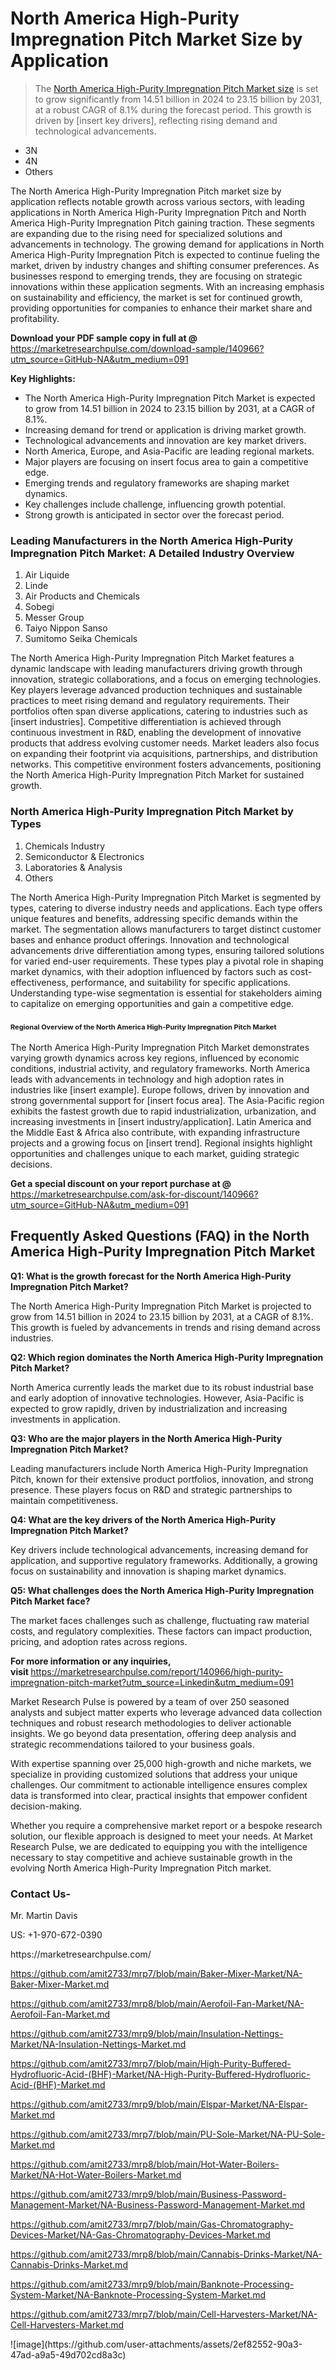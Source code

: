 <h1>North America High-Purity Impregnation Pitch Market&nbsp;Size by Application</h1><blockquote><p>The <a href="https://marketresearchpulse.com/download-sample/140966?utm_source=GitHub-NA&amp;utm_medium=091">North America High-Purity Impregnation Pitch Market size</a> is set to grow significantly from 14.51 billion in 2024 to 23.15 billion by 2031, at a robust CAGR of 8.1% during the forecast period. This growth is driven by [insert key drivers], reflecting rising demand and technological advancements.</p></blockquote><ul><li>3N<li> 4N<li> Others</li></ul><p>The North America High-Purity Impregnation Pitch market size by application reflects notable growth across various sectors, with leading applications in North America High-Purity Impregnation Pitch and North America High-Purity Impregnation Pitch gaining traction. These segments are expanding due to the rising need for specialized solutions and advancements in technology. The growing demand for applications in North America High-Purity Impregnation Pitch is expected to continue fueling the market, driven by industry changes and shifting consumer preferences. As businesses respond to emerging trends, they are focusing on strategic innovations within these application segments. With an increasing emphasis on sustainability and efficiency, the market is set for continued growth, providing opportunities for companies to enhance their market share and profitability.</p><p><strong>Download your PDF sample copy in full at @ </strong><a href="https://marketresearchpulse.com/download-sample/140966?utm_source=GitHub-NA&amp;utm_medium=091">https://marketresearchpulse.com/download-sample/140966?utm_source=GitHub-NA&amp;utm_medium=091</a></p><p><strong>Key Highlights: </strong></p><ul><li>The North America High-Purity Impregnation Pitch Market is expected to grow from 14.51 billion in 2024 to 23.15 billion by 2031, at a CAGR of 8.1%.</li><li>Increasing demand for trend or application is driving market growth.</li><li>Technological advancements and innovation are key market drivers.</li><li>North America, Europe, and Asia-Pacific are leading regional markets.</li><li>Major players are focusing on insert focus area to gain a competitive edge.</li><li>Emerging trends and regulatory frameworks are shaping market dynamics.</li><li>Key challenges include challenge, influencing growth potential.</li><li>Strong growth is anticipated in sector over the forecast period.</li></ul><h3>Leading Manufacturers in the North America High-Purity Impregnation Pitch Market: A Detailed Industry Overview</h3><ol><li>Air Liquide</li><li>Linde</li><li>Air Products and Chemicals</li><li>Sobegi</li><li>Messer Group</li><li>Taiyo Nippon Sanso</li><li>Sumitomo Seika Chemicals</li></ol><div class="flex max-w-full flex-col flex-grow"><div class="min-h-8 text-message flex w-full flex-col items-end gap-2 whitespace-normal break-words [.text-message+&amp;]:mt-5" dir="auto" data-message-author-role="assistant" data-message-id="fd8432e4-4910-450d-b182-61b7bfb0a01f" data-message-model-slug="gpt-4o"><div class="flex w-full flex-col gap-1 empty:hidden first:pt-[3px]"><div class="markdown prose w-full break-words dark:prose-invert light"><p>The North America High-Purity Impregnation Pitch Market features a dynamic landscape with leading manufacturers driving growth through innovation, strategic collaborations, and a focus on emerging technologies. Key players leverage advanced production techniques and sustainable practices to meet rising demand and regulatory requirements. Their portfolios often span diverse applications, catering to industries such as [insert industries]. Competitive differentiation is achieved through continuous investment in R&amp;D, enabling the development of innovative products that address evolving customer needs. Market leaders also focus on expanding their footprint via acquisitions, partnerships, and distribution networks. This competitive environment fosters advancements, positioning the North America High-Purity Impregnation Pitch Market for sustained growth.</p></div></div></div></div><h3>North America High-Purity Impregnation Pitch Market by Types</h3><ol><li>Chemicals Industry<li> Semiconductor & Electronics<li> Laboratories & Analysis<li> Others</li></ol><div class="flex max-w-full flex-col flex-grow"><div class="min-h-8 text-message flex w-full flex-col items-end gap-2 whitespace-normal break-words [.text-message+&amp;]:mt-5" dir="auto" data-message-author-role="assistant" data-message-id="084470be-0bb7-4664-bddf-5156b4f41249" data-message-model-slug="gpt-4o-mini"><div class="flex w-full flex-col gap-1 empty:hidden first:pt-[3px]"><div class="markdown prose w-full break-words dark:prose-invert light"><p>The North America High-Purity Impregnation Pitch Market is segmented by types, catering to diverse industry needs and applications. Each type offers unique features and benefits, addressing specific demands within the market. The segmentation allows manufacturers to target distinct customer bases and enhance product offerings. Innovation and technological advancements drive differentiation among types, ensuring tailored solutions for varied end-user requirements. These types play a pivotal role in shaping market dynamics, with their adoption influenced by factors such as cost-effectiveness, performance, and suitability for specific applications. Understanding type-wise segmentation is essential for stakeholders aiming to capitalize on emerging opportunities and gain a competitive edge.</p></div></div></div></div><h3><span style="font-size: 11px;">Regional Overview of the North America High-Purity Impregnation Pitch Market</span></h3><div class="flex max-w-full flex-col flex-grow"><div class="min-h-8 text-message flex w-full flex-col items-end gap-2 whitespace-normal break-words [.text-message+&amp;]:mt-5" dir="auto" data-message-author-role="assistant" data-message-id="e9038762-ce64-4e30-91c9-9bd413514231" data-message-model-slug="gpt-4o-mini"><div class="flex w-full flex-col gap-1 empty:hidden first:pt-[3px]"><div class="markdown prose w-full break-words dark:prose-invert light"><p>The North America High-Purity Impregnation Pitch Market demonstrates varying growth dynamics across key regions, influenced by economic conditions, industrial activity, and regulatory frameworks. North America leads with advancements in technology and high adoption rates in industries like [insert example]. Europe follows, driven by innovation and strong governmental support for [insert focus area]. The Asia-Pacific region exhibits the fastest growth due to rapid industrialization, urbanization, and increasing investments in [insert industry/application]. Latin America and the Middle East &amp; Africa also contribute, with expanding infrastructure projects and a growing focus on [insert trend]. Regional insights highlight opportunities and challenges unique to each market, guiding strategic decisions.</p></div></div></div></div><p><strong>Get a special discount on your report purchase at @ </strong><a href="https://marketresearchpulse.com/ask-for-discount/140966?utm_source=GitHub-NA&amp;utm_medium=091">https://marketresearchpulse.com/ask-for-discount/140966?utm_source=GitHub-NA&amp;utm_medium=091</a></p><h2>Frequently Asked Questions (FAQ) in the North America High-Purity Impregnation Pitch Market</h2><p><strong>Q1: What is the growth forecast for the North America High-Purity Impregnation Pitch Market?</strong></p><p>The North America High-Purity Impregnation Pitch Market is projected to grow from 14.51 billion in 2024 to 23.15 billion by 2031, at a CAGR of 8.1%. This growth is fueled by advancements in trends and rising demand across industries.</p><p><strong>Q2: Which region dominates the North America High-Purity Impregnation Pitch Market?</strong></p><p>North America currently leads the market due to its robust industrial base and early adoption of innovative technologies. However, Asia-Pacific is expected to grow rapidly, driven by industrialization and increasing investments in application.</p><p><strong>Q3: Who are the major players in the North America High-Purity Impregnation Pitch Market?</strong></p><p>Leading manufacturers include North America High-Purity Impregnation Pitch, known for their extensive product portfolios, innovation, and strong presence. These players focus on R&amp;D and strategic partnerships to maintain competitiveness.</p><p><strong>Q4: What are the key drivers of the North America High-Purity Impregnation Pitch Market?</strong></p><p>Key drivers include technological advancements, increasing demand for application, and supportive regulatory frameworks. Additionally, a growing focus on sustainability and innovation is shaping market dynamics.</p><p><strong>Q5: What challenges does the North America High-Purity Impregnation Pitch Market face?</strong></p><p>The market faces challenges such as challenge, fluctuating raw material costs, and regulatory complexities. These factors can impact production, pricing, and adoption rates across regions.</p><p><strong>For more information or any inquiries, visit&nbsp;</strong><a href="https://marketresearchpulse.com/report/140966/high-purity-impregnation-pitch-market?utm_source=Linkedin&utm_medium=091">https://marketresearchpulse.com/report/140966/high-purity-impregnation-pitch-market?utm_source=Linkedin&utm_medium=091</a></p><p>Market Research Pulse is powered by a team of over 250 seasoned analysts and subject matter experts who leverage advanced data collection techniques and robust research methodologies to deliver actionable insights. We go beyond data presentation, offering deep analysis and strategic recommendations tailored to your business goals.</p><p>With expertise spanning over 25,000 high-growth and niche markets, we specialize in providing customized solutions that address your unique challenges. Our commitment to actionable intelligence ensures complex data is transformed into clear, practical insights that empower confident decision-making.</p><p>Whether you require a comprehensive market report or a bespoke research solution, our flexible approach is designed to meet your needs. At Market Research Pulse, we are dedicated to equipping you with the intelligence necessary to stay competitive and achieve sustainable growth in the evolving North America High-Purity Impregnation Pitch market.</p><h3><strong>Contact Us-</strong></h3><p>Mr. Martin Davis</p><p>US: +1-970-672-0390</p><p>https://marketresearchpulse.com/</p><p><a href="https://github.com/amit2733/mrp7/blob/main/Baker-Mixer-Market/NA-Baker-Mixer-Market.md">https://github.com/amit2733/mrp7/blob/main/Baker-Mixer-Market/NA-Baker-Mixer-Market.md</a></p><p><a href="https://github.com/amit2733/mrp8/blob/main/Aerofoil-Fan-Market/NA-Aerofoil-Fan-Market.md">https://github.com/amit2733/mrp8/blob/main/Aerofoil-Fan-Market/NA-Aerofoil-Fan-Market.md</a></p><p><a href="https://github.com/amit2733/mrp9/blob/main/Insulation-Nettings-Market/NA-Insulation-Nettings-Market.md">https://github.com/amit2733/mrp9/blob/main/Insulation-Nettings-Market/NA-Insulation-Nettings-Market.md</a></p><p><a href="https://github.com/amit2733/mrp7/blob/main/High-Purity-Buffered-Hydrofluoric-Acid-(BHF)-Market/NA-High-Purity-Buffered-Hydrofluoric-Acid-(BHF)-Market.md">https://github.com/amit2733/mrp7/blob/main/High-Purity-Buffered-Hydrofluoric-Acid-(BHF)-Market/NA-High-Purity-Buffered-Hydrofluoric-Acid-(BHF)-Market.md</a></p><p><a href="https://github.com/amit2733/mrp9/blob/main/Elspar-Market/NA-Elspar-Market.md">https://github.com/amit2733/mrp9/blob/main/Elspar-Market/NA-Elspar-Market.md</a></p><p><a href="https://github.com/amit2733/mrp7/blob/main/PU-Sole-Market/NA-PU-Sole-Market.md">https://github.com/amit2733/mrp7/blob/main/PU-Sole-Market/NA-PU-Sole-Market.md</a></p><p><a href="https://github.com/amit2733/mrp8/blob/main/Hot-Water-Boilers-Market/NA-Hot-Water-Boilers-Market.md">https://github.com/amit2733/mrp8/blob/main/Hot-Water-Boilers-Market/NA-Hot-Water-Boilers-Market.md</a></p><p><a href="https://github.com/amit2733/mrp9/blob/main/Business-Password-Management-Market/NA-Business-Password-Management-Market.md">https://github.com/amit2733/mrp9/blob/main/Business-Password-Management-Market/NA-Business-Password-Management-Market.md</a></p><p><a href="https://github.com/amit2733/mrp7/blob/main/Gas-Chromatography-Devices-Market/NA-Gas-Chromatography-Devices-Market.md">https://github.com/amit2733/mrp7/blob/main/Gas-Chromatography-Devices-Market/NA-Gas-Chromatography-Devices-Market.md</a></p><p><a href="https://github.com/amit2733/mrp8/blob/main/Cannabis-Drinks-Market/NA-Cannabis-Drinks-Market.md">https://github.com/amit2733/mrp8/blob/main/Cannabis-Drinks-Market/NA-Cannabis-Drinks-Market.md</a></p><p><a href="https://github.com/amit2733/mrp9/blob/main/Banknote-Processing-System-Market/NA-Banknote-Processing-System-Market.md">https://github.com/amit2733/mrp9/blob/main/Banknote-Processing-System-Market/NA-Banknote-Processing-System-Market.md</a></p><p><a href="https://github.com/amit2733/mrp7/blob/main/Cell-Harvesters-Market/NA-Cell-Harvesters-Market.md">https://github.com/amit2733/mrp7/blob/main/Cell-Harvesters-Market/NA-Cell-Harvesters-Market.md</a></p>
![image](https://github.com/user-attachments/assets/2ef82552-90a3-47ad-a9a5-49d702cd8a3c)
